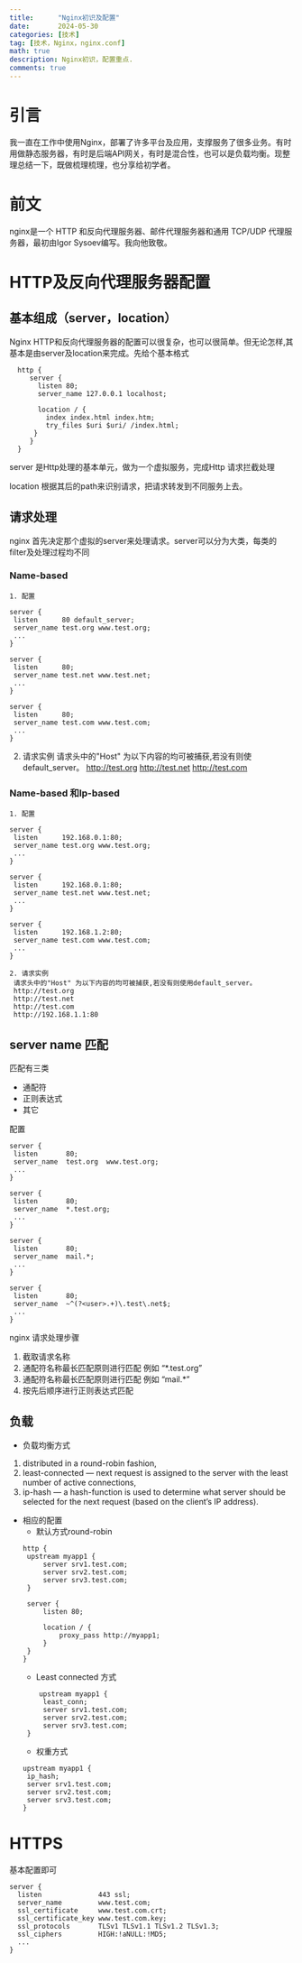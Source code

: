 ```yaml
---
title:      "Nginx初识及配置"
date:       2024-05-30
categories: [技术]
tag: [技术，Nginx，nginx.conf]
math: true
description: Nginx初识，配置重点.
comments: true
---
```

# 引言
我一直在工作中使用Nginx，部署了许多平台及应用，支撑服务了很多业务。有时用做静态服务器，有时是后端API网关，有时是混合性，也可以是负载均衡。现整理总结一下，既做梳理梳理，也分享给初学者。
# 前文
nginx是一个 HTTP 和反向代理服务器、邮件代理服务器和通用 TCP/UDP 代理服务器，最初由Igor Sysoev编写。我向他致敬。

# HTTP及反向代理服务器配置
 ## 基本组成（server，location）
  Nginx HTTP和反向代理服务器的配置可以很复杂，也可以很简单。但无论怎样,其基本是由server及location来完成。先给个基本格式
 ```nginx
   http {
      server {
        listen 80;
        server_name 127.0.0.1 localhost;

        location / {
          index index.html index.htm;
          try_files $uri $uri/ /index.html;
       }
      }
   }
 ```
  server 是Http处理的基本单元，做为一个虚拟服务，完成Http 请求拦截处理

  location 根据其后的path来识别请求，把请求转发到不同服务上去。

 ## 请求处理
 nginx 首先决定那个虚拟的server来处理请求。server可以分为大类，每类的filter及处理过程均不同  
   ### Name-based 
    1. 配置
   ```nginx
   server {
    listen      80 default_server;
    server_name test.org www.test.org;
    ...
   }

   server {
    listen      80;
    server_name test.net www.test.net;
    ...
   }

   server {
    listen      80;
    server_name test.com www.test.com;
    ...
   }
   ```
   2. 请求实例
   请求头中的"Host" 为以下内容的均可被捕获,若没有则使default_server。
   http://test.org
   http://test.net
   http://test.com
  
   ###  Name-based 和Ip-based
    1. 配置
   ```nginx
   server {
    listen      192.168.0.1:80;
    server_name test.org www.test.org;
    ...
   }

   server {
    listen      192.168.0.1:80;
    server_name test.net www.test.net;
    ...
   }

   server {
    listen      192.168.1.2:80;
    server_name test.com www.test.com;
    ...
   }
   ```
    2. 请求实例
     请求头中的"Host" 为以下内容的均可被捕获,若没有则使用default_server。
     http://test.org
     http://test.net
     http://test.com
     http://192.168.1.1:80

 ## server name 匹配
匹配有三类
- 通配符
- 正则表达式
- 其它

配置
   ```nginx
   server {
    listen       80;
    server_name  test.org  www.test.org;
    ...
   }

   server {
    listen       80;
    server_name  *.test.org;
    ...
   }

   server {
    listen       80;
    server_name  mail.*;
    ...
   }

   server {
    listen       80;
    server_name  ~^(?<user>.+)\.test\.net$;
    ...
   }
   ```
nginx 请求处理步骤
1. 截取请求名称
2. 通配符名称最长匹配原则进行匹配 例如 “*.test.org”
3. 通配符名称最长匹配原则进行匹配 例如 “mail.*”
4. 按先后顺序进行正则表达式匹配

 ## 负载
 - 负载均衡方式
 1. distributed in a round-robin fashion,
 2. least-connected — next request is assigned to the server with the least number of active connections,
 3. ip-hash — a hash-function is used to determine what server should be selected for the next request (based on the client’s IP address).
 - 相应的配置
   -  默认方式round-robin
   ```nginx
   http {
    upstream myapp1 {
        server srv1.test.com;
        server srv2.test.com;
        server srv3.test.com;
    }

    server {
        listen 80;

        location / {
            proxy_pass http://myapp1;
        }
    }
   }
   ```
   - Least connected 方式
   ```nginx
       upstream myapp1 {
        least_conn;
        server srv1.test.com;
        server srv2.test.com;
        server srv3.test.com;
    }
   ```
   - 权重方式
   ```nginx
   upstream myapp1 {
    ip_hash;
    server srv1.test.com;
    server srv2.test.com;
    server srv3.test.com;
   }
   ```
 # HTTPS 
 基本配置即可
  ```nginx
  server {
    listen              443 ssl;
    server_name         www.test.com;
    ssl_certificate     www.test.com.crt;
    ssl_certificate_key www.test.com.key;
    ssl_protocols       TLSv1 TLSv1.1 TLSv1.2 TLSv1.3;
    ssl_ciphers         HIGH:!aNULL:!MD5;
    ...
}
  ```
  
 
 
